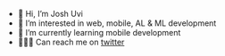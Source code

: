 - 👋 Hi, I’m Josh Uvi
- 👀 I’m interested in web, mobile, AL & ML development
- 🌱 I’m currently learning mobile development
- 👨🏾‍💻 Can reach me on [twitter](https://twitter.com/Uvi_jr)

<!---
josh-uvi-tw/josh-uvi-tw is a ✨ special ✨ repository because its `README.md` (this file) appears on your GitHub profile.
You can click the Preview link to take a look at your changes.
--->
